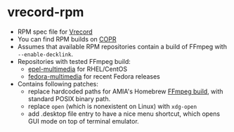# vrecord-rpm
 - RPM spec file for [Vrecord](https://github.com/amiaopensource/vrecord)
 - You can find RPM builds on [COPR](https://copr.fedorainfracloud.org/coprs/lsde/vrecord/)
 - Assumes that available RPM repositories contain a build of FFmpeg with `--enable-decklink`.
 - Repositories with tested FFmpeg build:
   - [epel-multimedia](https://negativo17.org/repos/epel-multimedia.repo) for RHEL/CentOS
   - [fedora-multimedia](https://negativo17.org/repos/fedora-multimedia.repo) for recent Fedora releases
 - Contains following patches:
   - replace hardcoded paths for AMIA's Homebrew [FFmpeg build](https://github.com/amiaopensource/homebrew-amiaos), with standard POSIX binary path.
   - replace `open` (which is nonexistent on Linux) with `xdg-open`
   - add .desktop file entry to have a nice menu shortcut, which opens GUI mode on top of terminal emulator.
